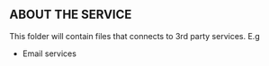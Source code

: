 ## ABOUT THE SERVICE

This folder will contain files that connects to 3rd party services.
E.g

- Email services
